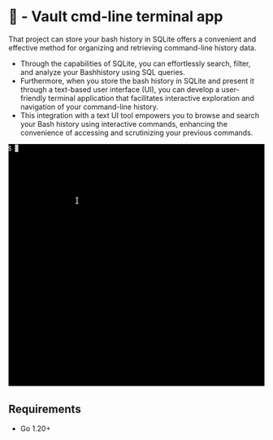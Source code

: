 # 🚀 - Vault cmd-line terminal app

That project can store your bash history in SQLite offers a convenient and effective method for organizing and retrieving command-line history data.
- Through the capabilities of SQLite, you can effortlessly search, filter, and analyze your Bashhistory using SQL queries.
- Furthermore, when you store the bash history in SQLite and present it through a text-based user interface (UI), you can develop a user-friendly terminal application that facilitates interactive exploration and navigation of your command-line history.
- This integration with a text UI tool empowers you to browse and search your Bash history using interactive commands, enhancing the convenience of accessing and scrutinizing your previous commands.

![](screenshots/storydb1.gif)

## Requirements
- Go 1.20+
